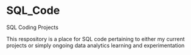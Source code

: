 # SQL_Code
SQL Coding Projects

This respository is a place for SQL code pertaining to either my current projects or simply ongoing data analytics learning and experimentation
